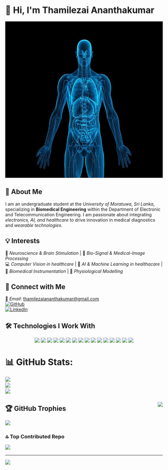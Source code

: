 # 👋 Hi, I'm Thamilezai Ananthakumar  

<img src="assets/humans.jpg" width="2000" height="500" />
  


## 🧠 About Me  
I am an undergraduate student at the *University of Moratuwa, Sri Lanka*, specializing in **Biomedical Engineering** within the Department of Electronic and Telecommunication Engineering. I am passionate about integrating *electronics, AI, and healthcare* to drive innovation in medical diagnostics and *wearable technologies*.  

## 💡 Interests  
🧠 *Neuroscience & Brain Stimulation* | 📡 *Bio-Signal & Medical-Image Processing*  
💻 *Computer Vision in healthcare* | 🤖 *AI & Machine Learning in healthacare* | 🏥 *Biomedical Instrumentation* | 🦴 *Physiological Modelling*


## 🚀 Connect with Me  
📧 *Email*: [thamilezaiananthakumar@gmail.com](mailto:thamilezaiananthakumar@gmail.com)  
[![GitHub](https://img.shields.io/badge/GitHub-181717?style=for-the-badge&logo=github&logoColor=white)](https://github.com/ThamilezaiAnanthakumar)  
[![LinkedIn](https://img.shields.io/badge/LinkedIn-0077B5?style=for-the-badge&logo=linkedin&logoColor=white)](https://www.linkedin.com/in/thamilezai-ananthakumar-387a922a4)  



## 🛠 Technologies I Work With    

<p align="center">
  <a href="https://www.python.org/"><img src="https://img.shields.io/badge/Python-3776AB?style=for-the-badge&logo=python&logoColor=white"/></a>
  <a href="https://www.tensorflow.org/"><img src="https://img.shields.io/badge/TensorFlow-FF6F00?style=for-the-badge&logo=tensorflow&logoColor=white"/></a>
  <a href="https://scikit-learn.org/"><img src="https://img.shields.io/badge/Scikit--Learn-F7931E?style=for-the-badge&logo=scikitlearn&logoColor=white"/></a>
  <a href="https://www.mathworks.com/products/matlab.html"><img src="https://img.shields.io/badge/MATLAB-0076A8?style=for-the-badge&logo=mathworks&logoColor=white"/></a>
  <a href="https://isocpp.org/"><img src="https://img.shields.io/badge/C++-00599C?style=for-the-badge&logo=cplusplus&logoColor=white"/></a>
  <a href="https://www.arduino.cc/"><img src="https://img.shields.io/badge/Arduino-00979D?style=for-the-badge&logo=arduino&logoColor=white"/></a>
  <a href="https://www.raspberrypi.org/"><img src="https://img.shields.io/badge/Raspberry%20Pi-A22846?style=for-the-badge&logo=raspberrypi&logoColor=white"/></a>
  <a href="https://www.espressif.com/en/products/socs/esp32"><img src="https://img.shields.io/badge/ESP32-000000?style=for-the-badge&logo=espressif&logoColor=white"/></a>
  <a href="https://git-scm.com/"><img src="https://img.shields.io/badge/Git-F05032?style=for-the-badge&logo=git&logoColor=white"/></a>
  <a href="https://streamlit.io/"><img src="https://img.shields.io/badge/Streamlit-FF4B4B?style=for-the-badge&logo=streamlit&logoColor=white"/></a>
  <a href="https://pandas.pydata.org/"><img src="https://img.shields.io/badge/Pandas-150458?style=for-the-badge&logo=pandas&logoColor=white"/></a>
  <a href="https://numpy.org/"><img src="https://img.shields.io/badge/NumPy-013243?style=for-the-badge&logo=numpy&logoColor=white"/></a>
  <a href="https://matplotlib.org/"><img src="https://img.shields.io/badge/Matplotlib-11557C?style=for-the-badge&logo=python&logoColor=white"/></a>
  <a href="https://www.analog.com/en/design-center/design-tools-and-calculators/ltspice-simulator.html"><img src="https://img.shields.io/badge/LTSpice-FF9E0F?style=for-the-badge"/></a>
  <a href="https://www.altium.com/"><img src="https://img.shields.io/badge/Altium-0085CA?style=for-the-badge"/></a>
  <a href="https://www.solidworks.com/"><img src="https://img.shields.io/badge/SolidWorks-E2231A?style=for-the-badge&logo=solidworks&logoColor=white"/></a>
</p>




# 📊 GitHub Stats:
![](https://github-readme-stats.vercel.app/api?username=ThamilezaiAnanthakumar&theme=dark&hide_border=false&include_all_commits=true&count_private=true)<br/>
![](https://nirzak-streak-stats.vercel.app/?user=ThamilezaiAnanthakumar&theme=dark&hide_border=false)<br/>
![](https://github-readme-stats.vercel.app/api/top-langs/?username=ThamilezaiAnanthakumar&theme=dark&hide_border=false&include_all_commits=true&count_private=true&layout=compact)

###

<img align="right" height="150" src="https://user-images.githubusercontent.com/74038190/221352975-94759904-aa4c-4032-a8ab-b546efb9c478.gif"  />

###

## 🏆 GitHub Trophies
![](https://github-profile-trophy.vercel.app/?username=ThamilezaiAnanthakumar&theme=radical&no-frame=false&no-bg=false&margin-w=4)

### 🔝 Top Contributed Repo
![](https://github-contributor-stats.vercel.app/api?username=ThamilezaiAnanthakumar&limit=5&theme=dark&combine_all_yearly_contributions=true)

---
[![](https://visitcount.itsvg.in/api?id=ThamilezaiAnanthakumar&icon=0&color=0)](https://visitcount.itsvg.in)

<!-- Proudly created with GPRM ( https://gprm.itsvg.in ) -->
